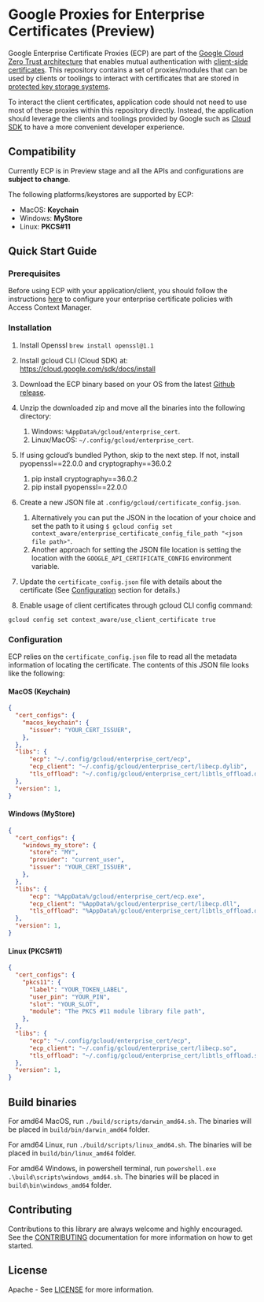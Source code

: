 # Google Proxies for Enterprise Certificates (Preview)

Google Enterprise Certificate Proxies (ECP) are part of the [Google Cloud Zero Trust architecture][zerotrust] that enables mutual authentication with [client-side certificates][clientcert]. This repository contains a set of proxies/modules that can be used by clients or toolings to interact with certificates that are stored in [protected key storage systems][keystore].

To interact the client certificates, application code should not need to use most of these proxies within this repository directly. Instead, the application should leverage the clients and toolings provided by Google such as [Cloud SDK](https://cloud.google.com/sdk) to have a more convenient developer experience.

## Compatibility

Currently ECP is in Preview stage and all the APIs and configurations are **subject to change**.

The following platforms/keystores are supported by ECP:

- MacOS: __Keychain__
- Windows: __MyStore__
- Linux: __PKCS#11__

## Quick Start Guide

### Prerequisites

Before using ECP with your application/client, you should follow the instructions [here](enterprisecert) to configure your enterprise certificate policies with Access Context Manager. 

### Installation

1. Install Openssl
`brew install openssl@1.1`

1. Install gcloud CLI (Cloud SDK) at: https://cloud.google.com/sdk/docs/install

1. Download the ECP binary based on your OS from the latest [Github release](https://github.com/googleapis/enterprise-certificate-proxy/releases).

1. Unzip the downloaded zip and move all the binaries into the following directory:
   1. Windows: `%AppData%/gcloud/enterprise_cert`.
   1. Linux/MacOS: `~/.config/gcloud/enterprise_cert`.

1. If using gcloud’s bundled Python, skip to the next step. If not, install pyopenssl==22.0.0 and cryptography==36.0.2
   1. pip install cryptography==36.0.2
   1. pip install pyopenssl==22.0.0

1. Create a new JSON file at `.config/gcloud/certificate_config.json`. 
   1. Alternatively you can put the JSON in the location of your choice and set the path to it using `$ gcloud config set context_aware/enterprise_certificate_config_file_path "<json file path>"`.
   1. Another approach for setting the JSON file location is setting the location with the `GOOGLE_API_CERTIFICATE_CONFIG` environment variable.

1. Update the `certificate_config.json` file with details about the certificate (See [Configuration](#configutation) section for details.)

1. Enable usage of client certificates through gcloud CLI config command:
```
gcloud config set context_aware/use_client_certificate true
```

### Configuration

ECP relies on the `certificate_config.json` file to read all the metadata information of locating the certificate. The contents of this JSON file looks like the following:

#### MacOS (Keychain)

```json
{
  "cert_configs": {
    "macos_keychain": {
      "issuer": "YOUR_CERT_ISSUER",
    },
  },
  "libs": {
      "ecp": "~/.config/gcloud/enterprise_cert/ecp",
      "ecp_client": "~/.config/gcloud/enterprise_cert/libecp.dylib",
      "tls_offload": "~/.config/gcloud/enterprise_cert/libtls_offload.dylib",
  },
  "version": 1,
}
```

#### Windows (MyStore)
```json
{
  "cert_configs": {
    "windows_my_store": {
      "store": "MY",
      "provider": "current_user",
      "issuer": "YOUR_CERT_ISSUER",
    },
  },
  "libs": {
      "ecp": "%AppData%/gcloud/enterprise_cert/ecp.exe",
      "ecp_client": "%AppData%/gcloud/enterprise_cert/libecp.dll",
      "tls_offload": "%AppData%/gcloud/enterprise_cert/libtls_offload.dll",
  },
  "version": 1,
}
```

#### Linux (PKCS#11)
```json
{
  "cert_configs": {
    "pkcs11": {
      "label": "YOUR_TOKEN_LABEL",
      "user_pin": "YOUR_PIN",
      "slot": "YOUR_SLOT",
      "module": "The PKCS #11 module library file path",
    },
  },
  "libs": {
      "ecp": "~/.config/gcloud/enterprise_cert/ecp",
      "ecp_client": "~/.config/gcloud/enterprise_cert/libecp.so",
      "tls_offload": "~/.config/gcloud/enterprise_cert/libtls_offload.so",
  },
  "version": 1,
}
```

## Build binaries

For amd64 MacOS, run `./build/scripts/darwin_amd64.sh`. The binaries will be placed in `build/bin/darwin_amd64` folder.

For amd64 Linux, run `./build/scripts/linux_amd64.sh`. The binaries will be placed in `build/bin/linux_amd64` folder.

For amd64 Windows, in powershell terminal, run `powershell.exe .\build\scripts\windows_amd64.sh`. The binaries will be placed in `build\bin\windows_amd64` folder.

## Contributing

Contributions to this library are always welcome and highly encouraged. See the [CONTRIBUTING](contributing) documentation for more information on how to get started.

## License

Apache - See [LICENSE](license) for more information.

[zerotrust]: https://cloud.google.com/beyondcorp
[clientcert]: https://en.wikipedia.org/wiki/Client_certificate
[keystore]: https://en.wikipedia.org/wiki/Key_management
[cloudsdk]: https://cloud.google.com/sdk
[contributing]: ./CONTRIBUTING.md
[license]:./LICENSE.md
[enterprisecert]: https://cloud.google.com/access-context-manager/docs/enterprise-certificates

